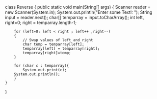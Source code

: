 class Reverse
{
    public static void main(String[] args)
    {
        Scanner reader = new Scanner(System.in);
        System.out.println("Enter some Text!: ");
        String input = reader.next();
        char[] temparray = input.toCharArray();
        int left, right=0;
        right = temparray.length-1;
 
        for (left=0; left < right ; left++ ,right--)
        {
            // Swap values of left and right
            char temp = temparray[left];
            temparray[left] = temparray[right];
            temparray[right]=temp;
        }
 
        for (char c : temparray){
            System.out.print(c);
        System.out.println();
        }
    }
}
